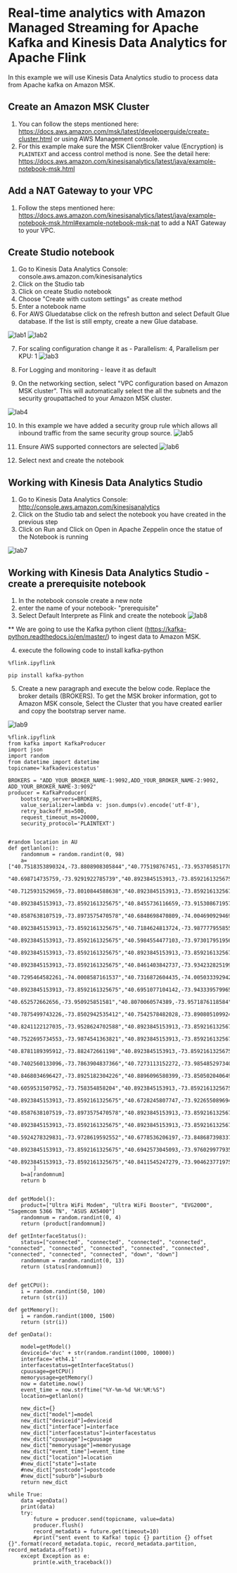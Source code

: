 # Real-time analytics with Amazon Managed Streaming for Apache Kafka and Kinesis Data Analytics for Apache Flink
In this example we will use Kinesis Data Analytics studio to process data from Apache kafka on Amazon MSK.

## Create an Amazon MSK Cluster
1. You can follow the steps mentioned here: https://docs.aws.amazon.com/msk/latest/developerguide/create-cluster.html or using AWS Management console. 
2. For this example make sure the MSK ClientBroker value (Encryption) is `PLAINTEXT` and access control method is none. See the detail here: https://docs.aws.amazon.com/kinesisanalytics/latest/java/example-notebook-msk.html

## Add a NAT Gateway to your VPC
1. Follow the steps mentioned here: https://docs.aws.amazon.com/kinesisanalytics/latest/java/example-notebook-msk.html#example-notebook-msk-nat to add a NAT Gateway to your VPC. 

## Create Studio notebook
1. Go to Kinesis Data Analytics Console: console.aws.amazon.com/kinesisanalytics
2. Click on the Studio tab
3. Click on create Studio notebook
4. Choose "Create with custom settings" as create method
5. Enter a notebook name
6. For AWS Gluedatabse click on the refresh button and select Default Glue database. If the list is still empty, create a new Glue database.

![lab1](/images/lab1.png)
![lab2](/images/lab2.png)

7. For scaling configuration change it as - Parallelism: 4, Parallelism per KPU: 1
![lab3](/images/lab3.png)

8. For Logging and monitoring - leave it as default
9. On the networking section, select "VPC configuration based on Amazon MSK cluster". This will automatically select the all the subnets and the security groupattached to  your Amazon MSK cluster.

![lab4](/images/lab4.png)

10. In this example we have added a security group rule which allows all inbound traffic from the same security group source.
![lab5](/images/lab5.png)

11. Ensure AWS supported connectors are selected
![lab6](/images/lab6.png)

12. Select next and create the notebook

## Working with Kinesis Data Analytics Studio
1. Go to Kinesis Data Analytics Console: http://console.aws.amazon.com/kinesisanalytics
2. Click on the Studio tab and select the notebook you have created in the previous step
3. Click on Run and Click on Open in Apache Zeppelin once the statue of the Notebook is running

![lab7](/images/lab7.png)

## Working with Kinesis Data Analytics Studio - create a prerequisite notebook
1. In the notebook console create a new note
2. enter the name of your notebook- "prerequisite"
3. Select Default Interprete as Flink and create the notebook
![lab8](/images/lab8.png)

** We are going to use the Kafka python client (https://kafka-python.readthedocs.io/en/master/) to ingest data to Amazon MSK.

4. execute the following code to install kafka-python

```
%flink.ipyflink

pip install kafka-python
```

5. Create a new paragraph and execute the below code. Replace the broker details (BROKERS). To get the MSK broker information, got to Amazon MSK console, Select the Cluster that you have created earlier and copy the bootstrap server name.

![lab9](/images/lab9.png)

```
%flink.ipyflink
from kafka import KafkaProducer
import json
import random
from datetime import datetime
topicname='kafkadevicestatus'

BROKERS = "ADD_YOUR_BROKER_NAME-1:9092,ADD_YOUR_BROKER_NAME-2:9092, ADD_YOUR_BROKER_NAME-3:9092"
producer = KafkaProducer(
    bootstrap_servers=BROKERS,
    value_serializer=lambda v: json.dumps(v).encode('utf-8'),
    retry_backoff_ms=500,
    request_timeout_ms=20000,
    security_protocol='PLAINTEXT')


#random location in AU
def getlanlon(): 
    randomnum = random.randint(0, 98)
    a=["40.7518353890324,-73.8808908305844","40.775198767451,-73.9537058517705","40.8923845153913,-73.8592161325675","40.6787276522968,-73.9136169588798",
        "40.698714735759,-73.9291922785739","40.8923845153913,-73.8592161325675","40.7235486791852,-74.0106103232247","40.8461730422632,-73.8848712214929", 
        "40.7125931529659,-73.8010844588638","40.8923845153913,-73.8592161325675","40.6816231883917,-73.8696806661599",
        "40.8923845153913,-73.8592161325675","40.8455736116659,-73.9153086719575v","40.7132768601426,-73.76482663745","40.8587638107519,-73.8973575470578",
        "40.8587638107519,-73.8973575470578","40.6848698470809,-74.0046909294697","40.7666960929776,-73.8309297851476","40.8923845153913,-73.8592161325675",
        "40.8923845153913,-73.8592161325675","40.7184624813724,-73.9877779558559","40.8549353413757,-73.8610341478372","40.8923845153913,-73.8592161325675",
        "40.8923845153913,-73.8592161325675","40.5984554477103,-73.973017951956","40.700843849553,-73.8869254474369","40.8923845153913,-73.8592161325675",
        "40.8923845153913,-73.8592161325675","40.8923845153913,-73.8592161325675","40.8472260173933,-73.9082511892843","40.6791862319457,-73.9138867644863",
        "40.8923845153913,-73.8592161325675","40.8461403842737,-73.934232825199","40.8459552316971,-73.9154527607596","40.8923845153913,-73.8592161325675",
        "40.7295464582261,-74.0008587161537","40.7316872604435,-74.0050333929424","40.6985999117196,-73.9346019665725","40.8594360234234,-73.8970889921955",
        "40.8923845153913,-73.8592161325675","40.6951077104142,-73.9433395799656","40.8637874511569,-73.9014676616923","40.8923845153913,-73.8592161325675",
        "40.652572662656,-73.950925851581","40.8070060574389,-73.9571876118584","40.6918861602162,-73.843462886304","40.8923845153913,-73.8592161325675",
        "40.7875499743226,-73.8502942535412","40.7542578482028,-73.8908051099242","40.7566122859202,-73.8846037042988","40.8923845153913,-73.8592161325675",
        "40.8241122127035,-73.9528624702588","40.8923845153913,-73.8592161325675","40.8155146182071,-73.8877024363141","40.8365565664016,-73.9039401169488",
        "40.7522695734553,-73.9874541363821","40.8923845153913,-73.8592161325675","40.8923845153913,-73.8592161325675","40.8013271246571,-73.965040014598",
        "40.8781189395912,-73.882472661198","40.8923845153913,-73.8592161325675","40.8923845153913,-73.8592161325675","40.7623040918185,-73.9116350647402",
        "40.7402560133096,-73.7863904837366","40.7273113152272,-73.9854852973404","40.8923845153913,-73.8592161325675","40.8251701858232,-73.9163571869964",
        "40.8468034696427,-73.8925182304226","40.8896096580399,-73.8505020406496","40.8923845153913,-73.8592161325675","40.7378068112698,-73.781534065117",
        "40.6059531507952,-73.758354858204","40.8923845153913,-73.8592161325675","40.7411022042417,-73.7824218228985","40.6845308258689,-73.8213055774791",
        "40.8923845153913,-73.8592161325675","40.6728245807747,-73.9226550896945","40.7730484450396,-73.9252970392453","40.729650759574,-74.00076851608",
        "40.8587638107519,-73.8973575470578","40.8923845153913,-73.8592161325675","40.7416259095131,-74.0069720184859","40.8382648423732,-73.9052278302826",
        "40.8923845153913,-73.8592161325675","40.8923845153913,-73.8592161325675","40.767508434396,-73.9120397120535","40.8680964442142,-73.9228618373219",
        "40.5924278329831,-73.9728619592552","40.6778536206197,-73.8486873983378","40.8923845153913,-73.8592161325675","40.6363610672489,-73.9554703641128",
        "40.8923845153913,-73.8592161325675","40.6942573045093,-73.9760299779354","40.8923845153913,-73.8592161325675","40.8923845153913,-73.8592161325675",
        "40.8923845153913,-73.8592161325675","40.8411545247279,-73.9046237719753","40.8923845153913,-73.8592161325675","40.7181953856582,-73.9041143166198"
        ]
    b=a[randomnum]
    return b


def getModel():
    product=["Ultra WiFi Modem", "Ultra WiFi Booster", "EVG2000", "Sagemcom 5366 TN", "ASUS AX5400"]
    randomnum = random.randint(0, 4)
    return (product[randomnum])

def getInterfaceStatus():
    status=["connected", "connected", "connected", "connected", "connected", "connected", "connected", "connected", "connected", "connected", "connected", "connected", "down", "down"]
    randomnum = random.randint(0, 13)
    return (status[randomnum])


def getCPU():
    i = random.randint(50, 100)
    return (str(i))

def getMemory():
    i = random.randint(1000, 1500)
    return (str(i))
    
def genData():
	
    model=getModel()
    deviceid='dvc' + str(random.randint(1000, 10000))
    interface='eth4.1'
    interfacestatus=getInterfaceStatus()
    cpuusage=getCPU()
    memoryusage=getMemory()
    now = datetime.now()
    event_time = now.strftime("%Y-%m-%d %H:%M:%S")
    location=getlanlon()
    
    new_dict={}
    new_dict["model"]=model
    new_dict["deviceid"]=deviceid
    new_dict["interface"]=interface
    new_dict["interfacestatus"]=interfacestatus
    new_dict["cpuusage"]=cpuusage
    new_dict["memoryusage"]=memoryusage
    new_dict["event_time"]=event_time
    new_dict["location"]=location
    #new_dict["state"]=state
    #new_dict["postcode"]=postcode
    #new_dict["suburb"]=suburb
    return new_dict

while True:
    data =genData()
    print(data)
    try:
        future = producer.send(topicname, value=data)
        producer.flush()
        record_metadata = future.get(timeout=10)
        #print("sent event to Kafka! topic {} partition {} offset {}".format(record_metadata.topic, record_metadata.partition, record_metadata.offset))
    except Exception as e:
        print(e.with_traceback())
        
```

